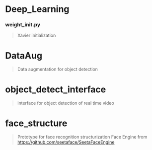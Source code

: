 # Deep_Learning
### weight_init.py
> Xavier initialization
# DataAug
> Data augmentation for object detection
# object_detect_interface
> interface for object detection of real time video
# face_structure
> Prototype for face recognition structurization
> Face Engine from https://github.com/seetaface/SeetaFaceEngine
